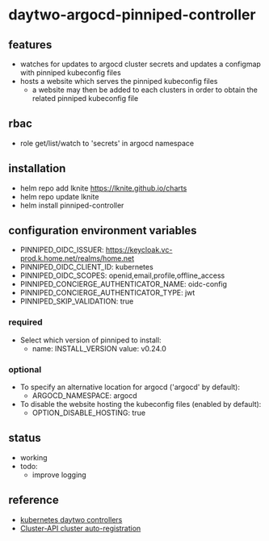 # daytwo-argocd-pinniped-controller

## features ##
- watches for updates to argocd cluster secrets and updates a configmap with pinniped kubeconfig files
- hosts a website which serves the pinniped kubeconfig files
  - a website may then be added to each clusters in order to obtain the related pinniped kubeconfig file

## rbac ##
- role get/list/watch to 'secrets' in argocd namespace

## installation ##
- helm repo add lknite https://lknite.github.io/charts
- helm repo update lknite
- helm install pinniped-controller

## configuration environment variables ##
- PINNIPED_OIDC_ISSUER: https://keycloak.vc-prod.k.home.net/realms/home.net
- PINNIPED_OIDC_CLIENT_ID: kubernetes
- PINNIPED_OIDC_SCOPES: openid,email,profile,offline_access
- PINNIPED_CONCIERGE_AUTHENTICATOR_NAME: oidc-config
- PINNIPED_CONCIERGE_AUTHENTICATOR_TYPE: jwt
- PINNIPED_SKIP_VALIDATION: true

### required ###
- Select which version of pinniped to install:
  - name: INSTALL_VERSION
    value: v0.24.0

### optional ###
- To specify an alternative location for argocd ('argocd' by default):
  - ARGOCD_NAMESPACE: argocd
- To disable the website hosting the kubeconfig files (enabled by default):
  - OPTION_DISABLE_HOSTING: true
  
## status ##
- working
- todo:
  - improve logging

## reference ##
- [kubernetes daytwo controllers](https://www.travisloyd.xyz/2023/07/08/kubernetes-daytwo-controllers/)
- [Cluster-API cluster auto-registration](https://github.com/argoproj/argo-cd/issues/9033)
